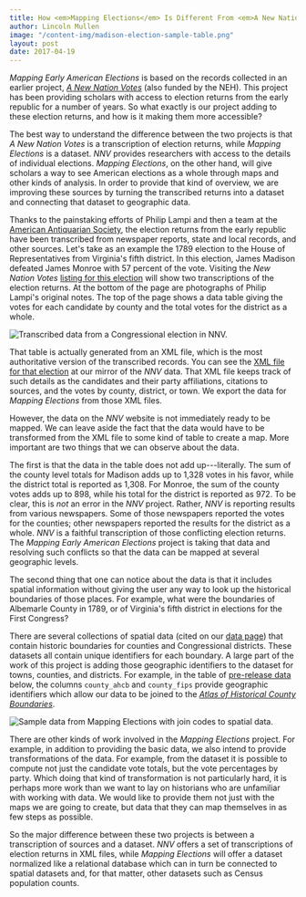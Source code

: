```yaml
---
title: How <em>Mapping Elections</em> Is Different From <em>A New Nation Votes</em>
author: Lincoln Mullen
image: "/content-img/madison-election-sample-table.png"
layout: post
date: 2017-04-19
---
```


*Mapping Early American Elections* is based on the records collected in an earlier project, [*A New Nation Votes*](http://elections.lib.tufts.edu/) (also funded by the NEH). This project has been providing scholars with access to election returns from the early republic for a number of years. So what exactly is our project adding to these election returns, and how is it making them more accessible?

<!--more-->

The best way to understand the difference between the two projects is that *A New Nation Votes* is a transcription of election returns, while *Mapping Elections* is a dataset. *NNV* provides researchers with access to the details of individual elections. *Mapping Elections*, on the other hand, will give scholars a way to see American elections as a whole through maps and other kinds of analysis. In order to provide that kind of overview, we are improving these sources by turning the transcribed returns into a dataset and connecting that dataset to geographic data.

Thanks to the painstaking efforts of Philip Lampi and then a team at the [American Antiquarian Society](http://www.americanantiquarian.org/), the election returns from the early republic have been transcribed from newspaper reports, state and local records, and other sources. Let's take as an example the 1789 election to the House of Representatives from Virginia's fifth district. In this election, James Madison defeated James Monroe with 57 percent of the vote. Visiting the *New Nation Votes* [listing for this election](http://elections.lib.tufts.edu/catalog/tufts:va.uscongress.5.1789) will show two transcriptions of the election returns. At the bottom of the page are photographs of Philip Lampi's original notes. The top of the page shows a data table giving the votes for each candidate by county and the total votes for the district as a whole.

![Transcribed data from a Congressional election in *NNV*.]({{site.url}}/content-img/nnv-table.png)

That table is actually generated from an XML file, which is the most authoritative version of the transcribed records. You can see the [XML file for that election](https://github.com/mapping-elections/nnv-xml/blob/master/Virginia/1789/va.uscongress.5.1789.xml) at our mirror of the *NNV* data. That XML file keeps track of such details as the candidates and their party affiliations, citations to sources, and the votes by county, district, or town. We export the data for *Mapping Elections* from those XML files.

However, the data on the *NNV* website is not immediately ready to be mapped. We can leave aside the fact that the data would have to be transformed from the XML file to some kind of table to create a map. More important are two things that we can observe about the data.

The first is that the data in the table does not add up---literally. The sum of the county level totals for Madison adds up to 1,328 votes in his favor, while the district total is reported as 1,308. For Monroe, the sum of the county votes adds up to 898, while his total for the district is reported as 972. To be clear, this is *not* an error in the *NNV* project. Rather, *NNV* is reporting results from various newspapers. Some of those newspapers reported the votes for the counties; other newspapers reported the results for the district as a whole. *NNV* is a faithful transcription of those conflicting election returns. The *Mapping Early American Elections* project is taking that data and resolving such conflicts so that the data can be mapped at several geographic levels.

The second thing that one can notice about the data is that it includes spatial information without giving the user any way to look up the historical boundaries of those places. For example, what were the boundaries of Albemarle County in 1789, or of Virginia's fifth district in elections for the First Congress?

There are several collections of spatial data (cited on our [data page]({{site.url}}/data/)) that contain historic boundaries for counties and Congressional districts. These datasets all contain unique identifiers for each boundary. A large part of the work of this project is adding those geographic identifiers to the dataset for towns, counties, and districts. For example, in the table of [pre-release data](https://github.com/mapping-elections/elections-data#readme) below, the columns `county_ahcb` and `county_fips` provide geographic identifiers which allow our data to be joined to the [*Atlas of Historical County Boundaries*](http://publications.newberry.org/ahcbp/).

![Sample data from *Mapping Elections* with join codes to spatial data.]({{site.url}}/content-img/madison-election-sample-table.png)

There are other kinds of work involved in the *Mapping Elections* project. For example, in addition to providing the basic data, we also intend to provide transformations of the data. For example, from the dataset it is possible to compute not just the candidate vote totals, but the vote percentages by party. Which doing that kind of transformation is not particularly hard, it is perhaps more work than we want to lay on historians who are unfamiliar with working with data. We would like to provide them not just with the maps we are going to create, but data that they can map themselves in as few steps as possible.

So the major difference between these two projects is between a transcription of sources and a dataset. *NNV* offers a set of transcriptions of election returns in XML files, while *Mapping Elections* will offer a dataset normalized like a relational database which can in turn be connected to spatial datasets and, for that matter, other datasets such as Census population counts.

